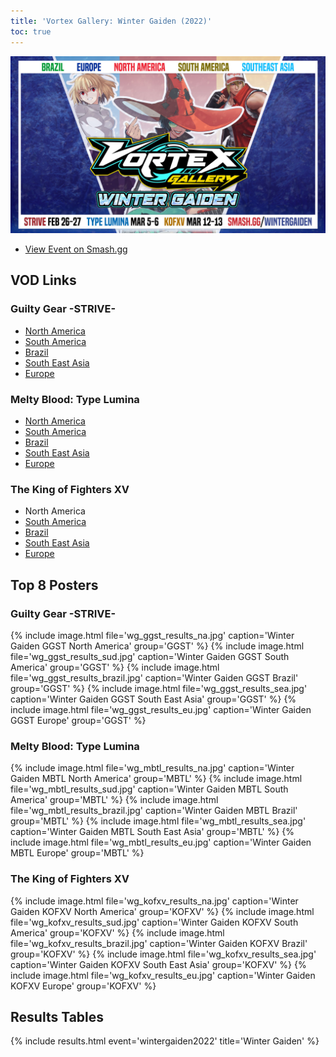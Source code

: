 ```yaml
---
title: 'Vortex Gallery: Winter Gaiden (2022)'
toc: true
---
```

![Winter Gaiden](/uploads/wg-promo-v3.jpg)

- [View Event on Smash.gg](https://smash.gg/wintergaiden)

## VOD Links

### Guilty Gear -STRIVE-
- [North America](https://www.youtube.com/watch?v=cwZaFiYSdKM)
- [South America](https://www.youtube.com/watch?v=Mbbr5BeyY-w)
- [Brazil](https://www.twitch.tv/videos/1415737906)
- [South East Asia](https://youtu.be/Yc1rlb76elk)
- [Europe](https://www.youtube.com/watch?v=I98MQcuuDM4)

### Melty Blood: Type Lumina
- [North America](https://youtu.be/Us5h6gQJ3g8)
- [South America](https://www.youtube.com/watch?v=iPMq1YeTxys)
- [Brazil](https://www.twitch.tv/videos/1418044539)
- [South East Asia](https://youtu.be/6LjVPUB_P6E)
- [Europe](https://www.youtube.com/watch?v=HkU25CCvx8A)

### The King of Fighters XV
- North America
- [South America](https://www.youtube.com/watch?v=FMVVqRvPibw)
- [Brazil](https://www.twitch.tv/videos/1425406649)
- [South East Asia](https://www.youtube.com/watch?v=Ef-QMNp4Wj8)
- [Europe](https://www.youtube.com/watch?v=oSxB2LfqMK8&)

## Top 8 Posters

### Guilty Gear -STRIVE-
{% include image.html file='wg_ggst_results_na.jpg' caption='Winter Gaiden GGST North America' group='GGST' %}
{% include image.html file='wg_ggst_results_sud.jpg' caption='Winter Gaiden GGST South America' group='GGST' %}
{% include image.html file='wg_ggst_results_brazil.jpg' caption='Winter Gaiden GGST Brazil' group='GGST' %}
{% include image.html file='wg_ggst_results_sea.jpg' caption='Winter Gaiden GGST South East Asia' group='GGST' %}
{% include image.html file='wg_ggst_results_eu.jpg' caption='Winter Gaiden GGST Europe' group='GGST' %}

### Melty Blood: Type Lumina
{% include image.html file='wg_mbtl_results_na.jpg' caption='Winter Gaiden MBTL North America' group='MBTL' %}
{% include image.html file='wg_mbtl_results_sud.jpg' caption='Winter Gaiden MBTL South America' group='MBTL' %}
{% include image.html file='wg_mbtl_results_brazil.jpg' caption='Winter Gaiden MBTL Brazil' group='MBTL' %}
{% include image.html file='wg_mbtl_results_sea.jpg' caption='Winter Gaiden MBTL South East Asia' group='MBTL' %}
{% include image.html file='wg_mbtl_results_eu.jpg' caption='Winter Gaiden MBTL Europe' group='MBTL' %}

### The King of Fighters XV
{% include image.html file='wg_kofxv_results_na.jpg' caption='Winter Gaiden KOFXV North America' group='KOFXV' %}
{% include image.html file='wg_kofxv_results_sud.jpg' caption='Winter Gaiden KOFXV South America' group='KOFXV' %}
{% include image.html file='wg_kofxv_results_brazil.jpg' caption='Winter Gaiden KOFXV Brazil' group='KOFXV' %}
{% include image.html file='wg_kofxv_results_sea.jpg' caption='Winter Gaiden KOFXV South East Asia' group='KOFXV' %}
{% include image.html file='wg_kofxv_results_eu.jpg' caption='Winter Gaiden KOFXV Europe' group='KOFXV' %}

## Results Tables
{% include results.html event='wintergaiden2022' title='Winter Gaiden' %}